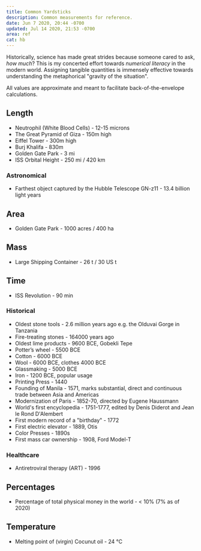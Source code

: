 ```yaml
---
title: Common Yardsticks
description: Common measurements for reference.
date: Jun 7 2020, 20:44 -0700
updated: Jul 14 2020, 21:53 -0700
area: ref
cat: hb
---
```


Historically, science has made great strides because someone cared to ask,
_how much_? This is my concerted effort towards _numerical literacy_ in the modern
world. Assigning tangible quantities is immensely effective towards understanding
the metaphorical "gravity of the situation". 

All values are approximate and meant to facilitate back-of-the-envelope calculations.

## Length

- Neutrophil (White Blood Cells) - 12-15 microns
- The Great Pyramid of Giza - 150m high
- Eiffel Tower - 300m high
- Burj Khalifa - 830m
- Golden Gate Park - 3 mi
- ISS Orbital Height - 250 mi / 420 km

### Astronomical

- Farthest object captured by the Hubble Telescope GN-z11 - 13.4 billion light years

## Area

- Golden Gate Park - 1000 acres / 400 ha

## Mass

- Large Shipping Container - 26 t / 30 US t

## Time

- ISS Revolution - 90 min

### Historical

- Oldest stone tools - 2.6 million years ago e.g. the Olduvai Gorge in Tanzania
- Fire-treating stones - 164000 years ago
- Oldest lime products - 9600 BCE, Gobekli Tepe
- Potter’s wheel - 5500 BCE
- Cotton - 6000 BCE
- Wool - 6000 BCE, clothes 4000 BCE
- Glassmaking - 5000 BCE
- Iron - 1200 BCE, popular usage
- Printing Press - 1440
- Founding of Manila - 1571, marks substantial, direct and continuous trade between Asia and Americas
- Modernization of Paris - 1852-70, directed by Eugene Haussmann
- World's first encyclopedia - 1751-1777, edited by Denis Diderot and Jean le Rond D'Alembert
- First modern record of a "birthday" - 1772
- First electric elevator - 1889, Otis
- Color Presses - 1890s
- First mass car ownership - 1908, Ford Model-T

### Healthcare

- Antiretroviral therapy (ART) - 1996

## Percentages

- Percentage of total physical money in the world - < 10% (7% as of 2020)

## Temperature

- Melting point of (virgin) Cocunut oil - 24 °C
